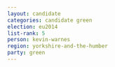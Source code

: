 ```yaml
---
layout: candidate
categories: candidate green
election: eu2014
list-rank: 5
person: kevin-warnes
region: yorkshire-and-the-humber
party: green
---
```

